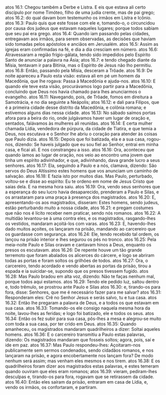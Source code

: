 atos 16.1: Chegou também a Derbe e Listra. E eis que estava ali certo discípulo por nome Timóteo, filho de uma judia crente, mas de pai grego;
atos 16.2: do qual davam bom testemunho os irmãos em Listra e Icônio.
atos 16.3: Paulo quis que este fosse com ele e, tomando-o, o circuncidou por causa dos judeus que estavam naqueles lugares; porque todos sabiam que seu pai era grego.
atos 16.4: Quando iam passando pelas cidades, entregavam aos irmãos, para serem observadas, as decisões que haviam sido tomadas pelos apóstolos e anciãos em Jerusalém.
atos 16.5: Assim as igrejas eram confirmadas na fé, e dia a dia cresciam em número.
atos 16.6: Atravessaram a região frígio-gálata, tendo sido impedidos pelo Espírito Santo de anunciar a palavra na Ásia;
atos 16.7: e tendo chegado diante da Mísia, tentavam ir para Bitínia, mas o Espírito de Jesus não lho permitiu.
atos 16.8: Então, passando pela Mísia, desceram a Trôade.
atos 16.9: De noite apareceu a Paulo esta visão: estava ali em pé um homem da Macedônia, que lhe rogava: Passa à Macedônia e ajuda-nos.
atos 16.10: E quando ele teve esta visão, procurávamos logo partir para a Macedônia, concluindo que Deus nos havia chamado para lhes anunciarmos o evangelho.
atos 16.11: Navegando, pois, de Trôade, fomos em direitura a Samotrácia, e no dia seguinte a Neápolis;
atos 16.12: e dali para Filipos, que é a primeira cidade desse distrito da Macedônia, e colônia romana; e estivemos alguns dias nessa cidade.
atos 16.13: No sábado saímos portas afora para a beira do rio, onde julgávamos haver um lugar de oração e, sentados, falávamos às mulheres ali reunidas.
atos 16.14: E certa mulher chamada Lídia, vendedora de púrpura, da cidade de Tiatira, e que temia a Deus, nos escutava e o Senhor lhe abriu o coração para atender às coisas que Paulo dizia.
atos 16.15: Depois que foi batizada, ela e a sua casa, rogou-nos, dizendo: Se haveis julgado que eu sou fiel ao Senhor, entrai em minha casa, e ficai ali. E nos constrangeu a isso.
atos 16.16: Ora, aconteceu que quando íamos ao lugar de oração, nos veio ao encontro uma jovem que tinha um espírito adivinhador, e que, adivinhando, dava grande lucro a seus senhores.
atos 16.17: Ela, seguindo a Paulo e a nós, clamava, dizendo: São servos do Deus Altíssimo estes homens que vos anunciam um caminho de salvação.
atos 16.18: E fazia isto por muitos dias. Mas Paulo, perturbado, voltou-se e disse ao espírito: Eu te ordeno em nome de Jesus Cristo que saias dela. E na mesma hora saiu.
atos 16.19: Ora, vendo seus senhores que a esperança do seu lucro havia desaparecido, prenderam a Paulo e Silas, e os arrastaram para uma praça à presença dos magistrados.
atos 16.20: E, apresentando-os aos magistrados, disseram: Estes homens, sendo judeus, estão perturbando muito a nossa cidade,
atos 16.21: e pregam costumes que não nos é lícito receber nem praticar, sendo nós romanos.
atos 16.22: A multidão levantou-se à uma contra eles, e os magistrados, rasgando-lhes os vestidos, mandaram açoitá-los com varas.
atos 16.23: E, havendo-lhes dado muitos açoites, os lançaram na prisão, mandando ao carcereiro que os guardasse com segurança.
atos 16.24: Ele, tendo recebido tal ordem, os lançou na prisão interior e lhes segurou os pés no tronco.
atos 16.25: Pela meia-noite Paulo e Silas oravam e cantavam hinos a Deus, enquanto os presos os escutavam.
atos 16.26: De repente houve um tão grande terremoto que foram abalados os alicerces do cárcere, e logo se abriram todas as portas e foram soltos os grilhões de todos.
atos 16.27: Ora, o carcereiro, tendo acordado e vendo abertas as portas da prisão, tirou a espada e ia suicidar-se, supondo que os presos tivessem fugido.
atos 16.28: Mas Paulo bradou em alta voz, dizendo: Não te faças nenhum mal, porque todos aqui estamos.
atos 16.29: Tendo ele pedido luz, saltou dentro e, todo trêmulo, se prostrou ante Paulo e Silas
atos 16.30: e, tirando-os para fora, disse: Senhores, que me é necessário fazer para me salvar?
atos 16.31: Responderam eles: Crê no Senhor Jesus e serás salvo, tu e tua casa.
atos 16.32: Então lhe pregaram a palavra de Deus, e a todos os que estavam em sua casa.
atos 16.33: Tomando-os ele consigo naquela mesma hora da noite, lavou-lhes as feridas; e logo foi batizado, ele e todos os seus.
atos 16.34: Então os fez subir para sua casa, pôs-lhes a mesa e alegrou-se muito com toda a sua casa, por ter crido em Deus.
atos 16.35: Quando amanheceu, os magistrados mandaram quadrilheiros a dizer: Soltai aqueles homens.
atos 16.36: E o carcereiro transmitiu a Paulo estas palavras, dizendo: Os magistrados mandaram que fosseis soltos; agora, pois, saí e ide em paz.
atos 16.37: Mas Paulo respondeu-lhes: Açoitaram-nos publicamente sem sermos condenados, sendo cidadãos romanos, e nos lançaram na prisão, e agora encobertamente nos lançam fora? De modo nenhum será assim; mas venham eles mesmos e nos tirem.
atos 16.38: E os quadrilheiros foram dizer aos magistrados estas palavras, e estes temeram quando ouviram que eles eram romanos;
atos 16.39: vieram, pediram-lhes desculpas e, tirando-os para fora, rogavam que se retirassem da cidade.
atos 16.40: Então eles saíram da prisão, entraram em casa de Lídia, e, vendo os irmãos, os confortaram, e partiram.
